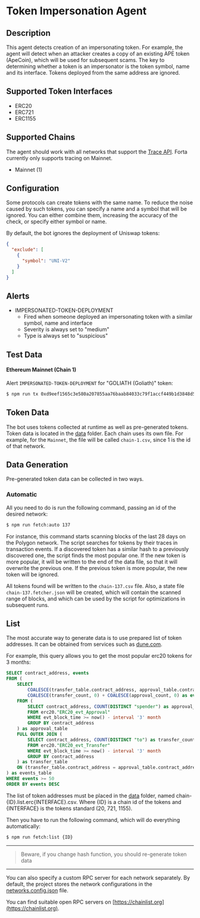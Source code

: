 # Token Impersonation Agent

## Description

This agent detects creation of an impersonating token.
For example, the agent will detect when an attacker creates a copy of an existing APE token (ApeCoin), 
which will be used for subsequent scams.
The key to determining whether a token is an impersonator is the token symbol, name and its interface.
Tokens deployed from the same address are ignored.

## Supported Token Interfaces

- ERC20
- ERC721
- ERC1155

## Supported Chains

The agent should work with all networks that support the [Trace API](https://openethereum.github.io/JSONRPC-trace-module).
Forta currently only supports tracing on Mainnet.

- Mainnet (1)

## Configuration

Some protocols can create tokens with the same name. 
To reduce the noise caused by such tokens, you can specify a name and a symbol that will be ignored. 
You can either combine them, increasing the accuracy of the check, or specify either symbol or name.

By default, the bot ignores the deployment of Uniswap tokens:

```json
{
  "exclude": [
    {
      "symbol": "UNI-V2"
    }
  ]
}
```

## Alerts

- IMPERSONATED-TOKEN-DEPLOYMENT
  - Fired when someone deployed an impersonating token with a similar symbol, name and interface
  - Severity is always set to "medium"
  - Type is always set to "suspicious"

## Test Data

#### Ethereum Mainnet (Chain 1)

Alert `IMPERSONATED-TOKEN-DEPLOYMENT` for "GOLIATH (Goliath)" token:

```bash
$ npm run tx 0xd9eef1565c3e580a207855aa76baab84033c79f1accf449b1d3848d5e9c795a9
```

## Token Data

The bot uses tokens collected at runtime as well as pre-generated tokens.
Token data is located in the [data](./data) folder. Each chain uses its own file. 
For example, for the `Mainnet`, the file will be called `chain-1.csv`, since 1 is the id of that network.

## Data Generation

Pre-generated token data can be collected in two ways.

### Automatic

All you need to do is run the following command, passing an id of the desired network:

```bash
$ npm run fetch:auto 137
```

For instance, this command starts scanning blocks of the last 28 days on the Polygon network.
The script searches for tokens by their traces in transaction events.
If a discovered token has a similar hash to a previously discovered one, the script finds the most popular one. 
If the new token is more popular, it will be written to the end of the data file, 
so that it will overwrite the previous one. 
If the previous token is more popular, the new token will be ignored.
 
All tokens found will be written to the `chain-137.csv` file. Also, a state file `chain-137.fetcher.json` will be created, 
which will contain the scanned range of blocks, and which can be used by the script for optimizations in subsequent runs.

## List

The most accurate way to generate data is to use prepared list of token addresses.
It can be obtained from services such as [dune.com](https://dune.com).

For example, this query allows you to get the most popular erc20 tokens for 3 months:
```sql
SELECT contract_address, events
FROM (
    SELECT 
        COALESCE(transfer_table.contract_address, approval_table.contract_address) as contract_address,
        COALESCE(transfer_count, 0) + COALESCE(approval_count, 0) as events
    FROM (
        SELECT contract_address, COUNT(DISTINCT "spender") as approval_count
        FROM erc20."ERC20_evt_Approval"
        WHERE evt_block_time >= now() - interval '3' month
        GROUP BY contract_address
    ) as approval_table
    FULL OUTER JOIN (
        SELECT contract_address, COUNT(DISTINCT "to") as transfer_count
        FROM erc20."ERC20_evt_Transfer"
        WHERE evt_block_time >= now() - interval '3' month
        GROUP BY contract_address
    ) as transfer_table
    ON (transfer_table.contract_address = approval_table.contract_address)
) as events_table
WHERE events >= 50
ORDER BY events DESC
```

The list of token addresses must be placed in the [data](./data) folder, named chain-{ID}.list.erc{INTERFACE}.csv.
Where {ID} is a chain id of the tokens and {INTERFACE} is the tokens standard (20, 721, 1155). 

Then you have to run the following command, which will do everything automatically:

```bash
$ npm run fetch:list {ID}
```

---

> Beware, if you change hash function, you should re-generate token data

---

You can also specify a custom RPC server for each network separately. 
By default, the project stores the network configurations in the [networks.config.json](./networks.config.json) file.

You can find suitable open RPC servers on [https://chainlist.org](https://chainlist.org).